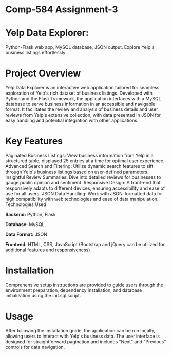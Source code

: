 # Comp-584 Assignment-3
# Yelp Data Explorer: 
Python-Flask web app, MySQL database, JSON output. Explore Yelp's business listings effortlessly

# Project Overview

Yelp Data Explorer is an interactive web application tailored for seamless exploration of Yelp's rich dataset of business listings. Developed with Python and the Flask framework, the application interfaces with a MySQL database to serve business information in an accessible and navigable format. It facilitates the review and analysis of business details and user reviews from Yelp's extensive collection, with data presented in JSON for easy handling and potential integration with other applications.

# Key Features

Paginated Business Listings: View business information from Yelp in a structured table, displayed 25 entries at a time for optimal user experience.
Advanced Search and Filtering: Utilize dynamic search features to sift through Yelp's business listings based on user-defined parameters.
Insightful Review Summaries: Dive into detailed reviews for businesses to gauge public opinion and sentiment.
Responsive Design: A front-end that responsively adapts to different devices, ensuring accessibility and ease of use for all users.
JSON Data Handling: Work with JSON-formatted data for high compatibility with web technologies and ease of data manipulation.
Technologies Used

**Backend:** Python, Flask

**Database:** MySQL

**Data Format:** JSON

**Frontend:** HTML, CSS, JavaScript (Bootstrap and jQuery can be utilized for additional features and responsiveness)

# Installation

Comprehensive setup instructions are provided to guide users through the environment preparation, dependency installation, and database initialization using the init.sql script.

# Usage

After following the installation guide, the application can be run locally, allowing users to interact with Yelp's business data. The user interface is designed for straightforward pagination and includes "Next" and "Previous" controls for data navigation.
